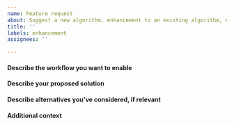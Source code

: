 ```yaml
---
name: Feature request
about: Suggest a new algorithm, enhancement to an existing algorithm, etc.
title: ''
labels: enhancement
assignees: ''

---
```


<!--
If you want to propose a new algorithm, please refer first to the scikit-learn
inclusion criterion:
https://scikit-learn.org/stable/faq.html#what-are-the-inclusion-criteria-for-new-algorithms
-->

#### Describe the workflow you want to enable

#### Describe your proposed solution

#### Describe alternatives you've considered, if relevant

#### Additional context

